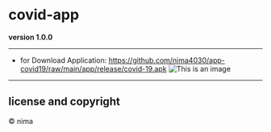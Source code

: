 # covid-app

**version 1.0.0**

---
- for Download Application: https://github.com/nima4030/app-covid19/raw/main/app/release/covid-19.apk 
  ![This is an image](/../art/art/1.png)
---
## license and copyright
© nima

